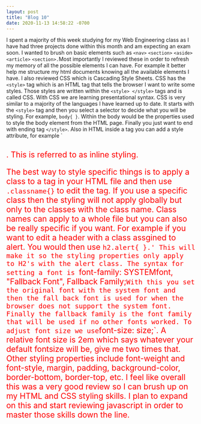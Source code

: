 ```yaml
---
layout: post
title: "Blog 10"
date: 2020-11-13 14:58:22 -0700
---
```

  I spent a majority of this week studying for my Web Engineering class as I have had three projects done within this month and am expecting an exam soon. I wanted to brush on basic elements such as `<nav>` `<section>` `<aside>` `<article>` `<section>.`Most importantly I reviewed these in order to refresh my memory of all the possible elements I can have. For example it better help me structure my html documents knowing all the available elements I have. I also reviewed CSS which is Cascading Style Sheets. CSS has the `<style>` tag which is an HTML tag that tells the browser I want to write some styles. Those styles are written within the `<style> </style>` tags and is called CSS. With CSS we are learning presentational syntax. CSS is very similar to a majority of the languages I have learned up to date. It starts with the `<style>` tag and then you select a selector to decide what you will be styling. For example, `body{ }`. Within the body would be the properties used to style the body element from the HTML page. Finally you just want to end with ending tag `</style>`. Also in HTML inside a tag you can add a style attribute, for example `<h2 style="color:red; font-weight: normal;">. This is referred to as inline styling. 
  
  
  The best way to style specific things is to apply a class to a tag in your HTML file and then use `.classname{}` to edit the tag. If you use a specific class then the styling will not apply globally but only to the classes with the class name. Class names can apply to a whole file but you can also be really specific if you want. For example if you want to edit a header with a class assgined to alert. You would then use `h2.alert{ }.' This will make it so the styling properties only apply to H2's with the alert class. The syntax for setting a font is `font-family: SYSTEMfont, "Fallback Font", Fallback Family;` With this you set the original font with the system font and then the fall back font is used for when the browser does not support the system font. Finally the fallback family is the font family that will be used if no other fonts worked. To adjust font size we use `font-size: size;`. A relative font size is 2em which says whatever your default fontsize will be, give me two times that. Other styling properties include font-weight and font-style, margin, padding, background-color, border-bottom, border-top, etc. I feel like overall this was a very good review so I can brush up on my HTML and CSS styling skills. I plan to expand on this and start reviewing javascript in order to master those skills down the line. 
